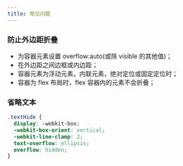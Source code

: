 ```yaml
---
title: 常见问题
---
```

### 防止外边距折叠

- 为容器元素设置 overflow:auto(或除 visible 的其他值)；
- 在外边距之间边框或内边距；
- 容器元素为浮动元素，内联元素，绝对定位或固定定位时；
- 容器为 flex 布局时，flex 容器内的元素不会折叠；

### 省略文本

```scss
.textHide {
  display: -webkit-box;
  -webkit-box-orient: vertical;
  -webkit-line-clamp: 2;
  text-overflow: ellipsis;
  overflow: hidden;
}
```
